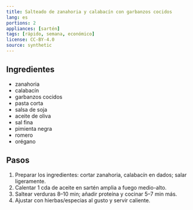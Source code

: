 ```yaml
---
title: Salteado de zanahoria y calabacín con garbanzos cocidos
lang: es
portions: 2
appliances: [sartén]
tags: [rápido, semana, económico]
license: CC-BY-4.0
source: synthetic
---
```

## Ingredientes
- zanahoria
- calabacín
- garbanzos cocidos
- pasta corta
- salsa de soja
- aceite de oliva
- sal fina
- pimienta negra
- romero
- orégano

## Pasos
1. Preparar los ingredientes: cortar zanahoria, calabacín en dados; salar ligeramente.
2. Calentar 1 cda de aceite en sartén amplia a fuego medio-alto.
3. Saltear verduras 8–10 min; añadir proteína y cocinar 5–7 min más.
4. Ajustar con hierbas/especias al gusto y servir caliente.
